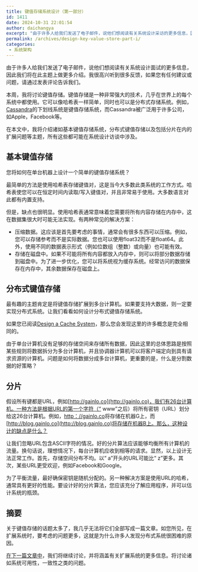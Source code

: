 ```yaml
---
title: 键值存储系统设计（第一部分）
id: 1411
date: 2024-10-31 22:01:54
author: daichangya
excerpt: "由于许多人给我们发送了电子邮件，说他们想阅读有关系统设计采访的更多信息，因此我们将在此主题上做更多介绍。我很高兴听到很多反馈，如果您有任何建议或问题，请通过发表评论告诉我们。本周，我将讨论键值存储。键值存储是一种非常强大的技术，几乎在世界上的每个系统中都使用。它可以像哈希表一样简单，同时也可以是分布"
permalink: /archives/design-key-value-store-part-i/
categories:
 - 系统架构
---
```


由于许多人给我们发送了电子邮件，说他们想阅读有关系统设计面试的更多信息，因此我们将在此主题上做更多介绍。我很高兴听到很多反馈，如果您有任何建议或问题，请通过发表评论告诉我们。

本周，我将讨论键值存储。键值存储是一种非常强大的技术，几乎在世界上的每个系统中都使用。它可以像哈希表一样简单，同时也可以是分布式存储系统。例如，[Cassandra](https://en.wikipedia.org/wiki/Apache_Cassandra)的下划线系统是键值存储系统，而Cassandra被广泛用于许多公司，如Apple，Facebook等。  
  
在本文中，我将介绍诸如基本键值存储系统，分布式键值存储以及包括分片在内的扩展问题等主题，所有这些都可能在系统设计访谈中涉及。

基本键值存储
------

您将如何在单台机器上设计一个简单的键值存储系统？

最简单的方法是使用哈希表存储键值对，这是当今大多数此类系统的工作方式。哈希表使您可以在恒定时间内读取/写入键值对，并且非常易于使用。大多数语言对此都有内置支持。

但是，缺点也很明显。使用哈希表通常意味着您需要将所有内容存储在内存中，这在数据集很大时可能无法实现。有两种常见的解决方案：

*   压缩数据。这应该是首先要考虑的事情，通常会有很多东西可以压缩。例如，您可以存储参考而不是实际数据。您也可以使用float32而不是float64。此外，使用不同的数据表示形式（例如位数组（整数）或向量）也可能有效。
*   存储在磁盘中。如果不可能将所有内容都放入内存中，则可以将部分数据存储到磁盘中。为了进一步优化，您可以将系统视为缓存系统。经常访问的数据保存在内存中，其余数据保存在磁盘上。

分布式键值存储
-------

最有趣的主题肯定是将键值存储扩展到多台计算机。如果要支持大数据，则一定要实现分布式系统。让我们看看如何设计分布式键值存储系统。

如果您已阅读[Design a Cache System](http://blog.gainlo.co/index.php/2016/05/17/design-a-cache-system/)，那么您会发现这里的许多概念是完全相同的。

由于单台计算机没有足够的存储空间来存储所有数据，因此这里的总体思路是按照某些规则将数据拆分为多台计算机，并且协调器计算机可以将客户端定向到具有请求资源的计算机。问题是如何将数据分成多台计算机，更重要的是，什么是分割数据的好策略？

分片
--

假设所有键都是URL，例如[http://gainlo.co](http://gainlo.co)，我们有26台计算机。一种方法是根据URL的第一个字符（“ www”之后）将所有密钥（URL）划分给这26台计算机。例如，[http：//gainlo.co](http://gainlo.co)将存储在机器G上，而[http://blog.gainlo.co](http://blog.gainlo.co)将存储在机器B上。那么，这种设计的缺点是什么？

让我们忽略URL包含ASCII字符的情况。好的分片算法应该能够均衡所有计算机的流量。换句话说，理想情况下，每台计算机应收到相等的请求。显然，以上设计无法正常工作。首先，存储空间分布不均。以“ a”开头的URL可能比“ z”更多。其次，某些URL更受欢迎，例如Facebook和Google。

为了平衡流量，最好确保密钥是随机分配的。另一种解决方案是使用URL的哈希，通常具有更好的性能。要设计好的分片算法，您应该充分了解应用程序，并可以估计系统的瓶颈。

摘要
--

关于键值存储的话题太多了，我几乎无法将它们全部写成一篇文章。如您所见，在扩展系统时，要考虑的问题更多，这就是为什么许多人发现分布式系统很困难的原因。

[在下一篇文章中](https://blog.jsdiff.com/archives/design-key-value-store-part-ii/)，我们将继续讨论，并将涵盖有关扩展系统的更多信息。将讨论诸如系统可用性，一致性之类的问题。